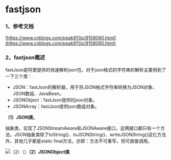# fastjson

### 1、参考文档

[https://www.cnblogs.com/peak911/p/9158060.html](https://www.cnblogs.com/peak911/p/9158060.html)

### 2、fastjson概述

fastJson是阿里提供的快速解析json包，对于json格式的字符串的解析主要用到了一下三个类：

* JSON：fastJson的解析器，用于将JSON格式字符串转换为JSON对象、JSON数组、JavaBean。
* JSONObject：fastJson提供的json对象。
* JSONArray：fastJson提供json数组对象。

**（1）JSON类**。

抽象类，实现了JSONStreamAware和JSONAware接口，这俩接口都只有一个方法。JSON抽象类除了toString\(\)、toJSONString\(\)、writeJSONString\(\)这仨方法外，其他几乎都是static final方法，亦即：方法不可重写，但可直接调用。

![](/assets/JSON类.png)（2）（）**（2）JSONObject类**

